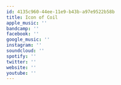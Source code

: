 ```yaml
---
id: 4135c960-44ee-11e9-b43b-a97e9522b58b
title: Icon of Coil
apple_music: ''
bandcamp: ''
facebook: ''
google_music: ''
instagram: ''
soundcloud: ''
spotify: ''
twitter: ''
website: ''
youtube: ''
---
```

